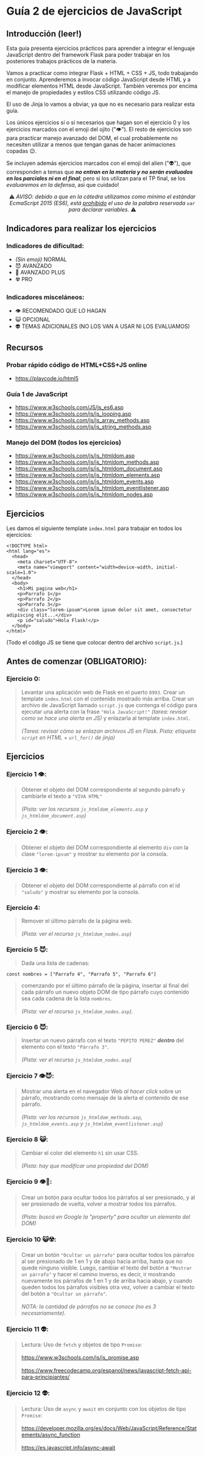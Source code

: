 # **Guía 2 de ejercicios de JavaScript**

## Introducción (leer!)
<p>
Esta guía presenta ejercicios prácticos para aprender a integrar el lenguaje JavaScript dentro del framework Flask para poder trabajar en los posteriores trabajos prácticos de la materia.<br>
</p>

<p>
Vamos a practicar como integrar Flask + HTML + CSS + JS, todo trabajando en conjunto. Aprenderemos a invocar código JavaScript desde HTML y a modificar elementos HTML desde JavaScript. También veremos por encima el manejo de propiedades y estilos CSS utilizando código JS.

El uso de Jinja lo vamos a obviar, ya que no es necesario para realizar esta guía.
</p>

<p>
Los únicos ejercicios sí o sí necesarios que hagan son el ejercicio 0 y los ejercicios marcados con el emoji del ojito ("👁️"). El resto de ejercicios son para practicar manejo avanzado del DOM, el cual probablemente no necesiten utilizar a menos que tengan ganas de hacer animaciones copadas 😉.
</p>

<p>
Se incluyen además ejercicios marcados con el emoji del alien ("👽"), que corresponden a temas que <b><i>no entran en la materia y no serán evaluados en los parciales ni en el final</i></b>; pero si los utilizan para el TP final, se los <i>evaluaremos en la defensa</i>, asi que cuidado!
</p>

<center>
⚠️ <i>AVISO: debido a que en la cátedra utilizamos como mínimo el estándar EcmaScript 2015 (ES6), está <span style="text-decoration: underline;">prohibido</span> el uso de la palabra reservada <code>var</code> para declarar variables.</i> ⚠️
</center>

## Indicadores para realizar los ejercicios

### Indicadores de dificultad:
<ol style="list-style-type: disc;">
  <li><i>(Sin emoji)</i> NORMAL</li>
  <li>😈 AVANZADO</li>
  <li>🥵 AVANZADO PLUS</li>
  <li>☢️ PRO</li>
</ol>

### Indicadores misceláneos:
<ol style="list-style-type: disc;">
  <li>👁️ RECOMENDADO QUE LO HAGAN</li>
  <li>😺 OPCIONAL</li>
  <li>👽 TEMAS ADICIONALES (NO LOS VAN A USAR NI LOS EVALUAMOS)</li>
</ol>

## Recursos
### Probar rápido código de HTML+CSS+JS online
  * https://playcode.io/html5
### Guía 1 de JavaScript
  * https://www.w3schools.com/JS/js_es6.asp
  * https://www.w3schools.com/js/js_looping.asp
  * https://www.w3schools.com/js/js_array_methods.asp
  * https://www.w3schools.com/js/js_string_methods.asp
### Manejo del DOM (todos los ejercicios)
  * https://www.w3schools.com/js/js_htmldom.asp
  * https://www.w3schools.com/js/js_htmldom_methods.asp
  * https://www.w3schools.com/js/js_htmldom_document.asp
  * https://www.w3schools.com/js/js_htmldom_elements.asp
  * https://www.w3schools.com/js/js_htmldom_events.asp
  * https://www.w3schools.com/js/js_htmldom_eventlistener.asp
  * https://www.w3schools.com/js/js_htmldom_nodes.asp

## Ejercicios

<p>
Les damos el siguiente template <code>index.html</code> para trabajar en todos los ejercicios:

```
<!DOCTYPE html>
<html lang="es">
  <head>
    <meta charset="UTF-8">
    <meta name="viewport" content="width=device-width, initial-scale=1.0">
  </head>
  <body>
    <h1>Mi pagina web</h1>
    <p>Parrafo 1</p>
    <p>Parrafo 2</p>
    <p>Parrafo 3</p>
    <div class="lorem-ipsum">Lorem ipsum dolor sit amet, consectetur adipiscing elit...</div>
    <p id="saludo">Hola Flask!</p>
  </body>
</html>
```

(Todo el código JS se tiene que colocar dentro del archivo `script.js`.)
</p>

## Antes de comenzar (OBLIGATORIO):
### Ejercicio 0:
> Levantar una aplicación web de Flask en el puerto `8993`. Crear un template `index.html` con el contenido mostrado más arriba. Crear un archivo de JavaScript llamado `script.js` que contenga el código para ejecutar una alerta con la frase `"Hola JavaScript!"` <i>(tarea: revisar como se hace una alerta en JS)</i> y enlazarla al template `index.html`.
<br><br>
<i>(Tarea: revisar cómo se enlazan archivos JS en Flask. Pista: etiqueta `script` en HTML + `url_for()` de jinja)</i>

## Ejercicios
### Ejercicio 1 👁️:
> Obtener el objeto del DOM correspondiente al segundo párrafo y cambiarle el texto a `"VIVA HTML"`
<br><br><i>(Pista: ver los recursos `js_htmldom_elements.asp` y `js_htmldom_document.asp`)</i>

### Ejercicio 2 👁️:
> Obtener el objeto del DOM correspondiente al elemento `div` con la clase `"lorem-ipsum"` y mostrar su elemento por la consola.

### Ejercicio 3 👁️:
> Obtener el objeto del DOM correspondiente al párrafo con el id `"saludo"` y mostrar su elemento por la consola.

### Ejercicio 4:
> Remover el último párrafo de la página web. 
<br><br><i>(Pista: ver el recurso `js_htmldom_nodes.asp`)</i>

### Ejercicio 5 😈:
> Dada una lista de cadenas:

	const nombres = ["Parrafo 4", "Parrafo 5", "Parrafo 6"]

> comenzando por el último párrafo de la página, insertar al final del cada párrafo un nuevo objeto DOM de tipo párrafo cuyo contenido sea cada cadena de la lista `nombres`.
<br><br><i>(Pista: ver el recurso `js_htmldom_nodes.asp`).</i>

### Ejercicio 6 😈:
> Insertar un nuevo párrafo con el texto `"PEPITO PEREZ"` <b><i>dentro</i></b> del elemento con el texto `"Párrafo 3"`. 
<br><br><i>(Pista: ver el recurso `js_htmldom_nodes.asp`)</i>

### Ejercicio 7 👁️😈:
> Mostrar una alerta en el navegador Web <i>al hacer click</i> sobre un párrafo, mostrando como mensaje de la alerta el contenido de ese párrafo. 
<br><br><i>(Pista: ver los recursos `js_htmldom_methods.asp`, `js_htmldom_events.asp` y `js_htmldom_eventlistener.asp`)</i>

### Ejercicio 8 😺:
> Cambiar el color del elemento `h1` sin usar CSS. 
<br><br><i>(Pista: hay que modificar una propiedad del DOM)</i>

### Ejercicio 9 👁️🥵:
> Crear un botón para ocultar todos los párrafos al ser presionado, y al ser presionado de vuelta, volver a mostrar todos los párrafos.
<br><br><i>(Pista: buscá en Google la "property" para ocultar un elemento del DOM)</i>

### Ejercicio 10 😺☢️:
> Crear un botón `"Ocultar un párrafo"` para ocultar todos los párrafos al ser presionado de 1 en 1 y de abajo hacia arriba, hasta que no quede ninguno visible. Luego, cambiar el texto del botón a `"Mostrar un párrafo"` y hacer el camino inverso, es decir, ir mostrando nuevamente los párrafos de 1 en 1 y de arriba hacia abajo, y cuando queden todos los párrafos visibles otra vez, volver a cambiar el texto del botón a `"Ocultar un párrafo"`. 
<br><br><i>NOTA: la cantidad de párrafos no se conoce (no es 3 necesariamente).</i>

### Ejercicio 11 👽:
> Lectura: Uso de `fetch` y objetos de tipo `Promise`:
<br><br> https://www.w3schools.com/js/js_promise.asp
<br><br> https://www.freecodecamp.org/espanol/news/javascript-fetch-api-para-principiantes/

### Ejercicio 12 👽:
> Lectura: Uso de `async` y `await` en conjunto con los objetos de tipo `Promise`:
<br><br> https://developer.mozilla.org/es/docs/Web/JavaScript/Reference/Statements/async_function
<br><br> https://es.javascript.info/async-await
